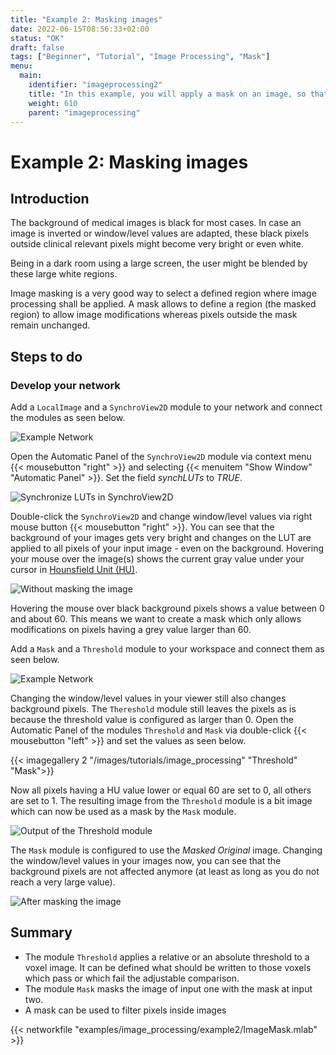 ```yaml
---
title: "Example 2: Masking images"
date: 2022-06-15T08:56:33+02:00
status: "OK"
draft: false
tags: ["Beginner", "Tutorial", "Image Processing", "Mask"]
menu: 
  main:
    identifier: "imageprocessing2"
    title: "In this example, you will apply a mask on an image, so that contrast changes are not applied on black background pixels"
    weight: 610
    parent: "imageprocessing"
---
```


# Example 2: Masking images
## Introduction
The background of medical images is black for most cases. In case an image is inverted or window/level values are adapted, these black pixels outside clinical relevant pixels might become very bright or even white.

Being in a dark room using a large screen, the user might be blended by these large white regions.

Image masking is a very good way to select a defined region where image processing shall be applied. A mask allows to define a region (the masked region) to allow image modifications whereas pixels outside the mask remain unchanged.

## Steps to do
### Develop your network
Add a `LocalImage` and a `SynchroView2D` module to your network and connect the modules as seen below.

![Example Network](/images/tutorials/image_processing/network_example2a.png "Example Network")

Open the Automatic Panel of the `SynchroView2D` module via context menu {{< mousebutton "right" >}} and selecting {{< menuitem "Show Window" "Automatic Panel" >}}. Set the field *synchLUTs* to *TRUE*.

![Synchronize LUTs in SynchroView2D](/images/tutorials/image_processing/synchLUTs.png "Synchronize LUTs in SynchroView2D")

Double-click the `SynchroView2D` and change window/level values via right mouse button {{< mousebutton "right" >}}. You can see that the background of your images gets very bright and changes on the LUT are applied to all pixels of your input image - even on the background. Hovering your mouse over the image(s) shows the current gray value under your cursor in [Hounsfield Unit (HU)](https://en.wikipedia.org/wiki/Hounsfield_scale).

![Without masking the image](/images/tutorials/image_processing/SynchroView2D_before.png "Without masking the image")

Hovering the mouse over black background pixels shows a value between 0 and about 60. This means we want to create a mask which only allows modifications on pixels having a grey value larger than 60.

Add a `Mask` and a `Threshold` module to your workspace and connect them as seen below.

![Example Network](/images/tutorials/image_processing/network_example2b.png "Example Network")

Changing the window/level values in your viewer still also changes background pixels. The `Thereshold` module still leaves the pixels as is because the threshold value is configured as larger than 0. Open the Automatic Panel of the modules `Threshold` and `Mask` via double-click {{< mousebutton "left" >}} and set the values as seen below.

{{< imagegallery 2 "/images/tutorials/image_processing" "Threshold" "Mask">}}

Now all pixels having a HU value lower or equal 60 are set to 0, all others are set to 1. The resulting image from the `Threshold` module is a bit image which can now be used as a mask by the `Mask` module.

![Output of the Threshold module](/images/tutorials/image_processing/OutputInspector_Threshold.png "Output of the Threshold module")

The `Mask` module is configured to use the *Masked Original* image. Changing the window/level values in your images now, you can see that the background pixels are not affected anymore (at least as long as you do not reach a very large value).

![After masking the image](/images/tutorials/image_processing/SynchroView2D_after.png "After masking the image")

## Summary
* The module `Threshold` applies a relative or an absolute threshold to a voxel image. It can be defined what should be written to those voxels which pass or which fail the adjustable comparison.
* The module `Mask` masks the image of input one with the mask at input two.
* A mask can be used to filter pixels inside images

{{< networkfile "examples/image_processing/example2/ImageMask.mlab" >}}
